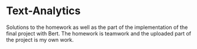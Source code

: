 # Text-Analytics
Solutions to the homework as well as the part of the implementation of the final project with Bert. The homework is teamwork and the uploaded part of the project is my own work.
